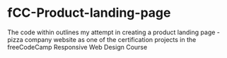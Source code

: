 # fCC-Product-landing-page
The code within outlines my attempt in creating a product landing page -pizza company website as one of the certification projects in the freeCodeCamp Responsive Web Design Course
